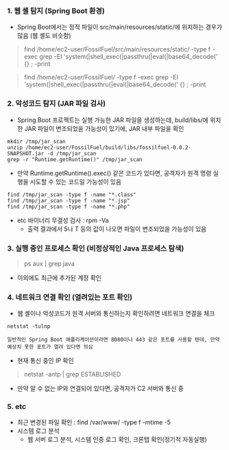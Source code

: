 ### 1. 웹 셸 탐지 (Spring Boot 환경)

- Spring Boot에서는 정적 파일이 src/main/resources/static/에 위치하는 경우가 많음 (웹 셸도 비슷함)

> find /home/ec2-user/FossilFuel/src/main/resources/static/ -type f -exec grep -EI 'system\(|shell_exec\(|passthru\(|eval\(|base64_decode\(' {} \; -print

> find /home/ec2-user/FossilFuel/ -type f -exec grep -EI 'system\(|shell_exec\(|passthru\(|eval\(|base64_decode\(' {} \; -print

### 2. 악성코드 탐지 (JAR 파일 검사)
- Spring Boot 프로젝트는 실행 가능한 JAR 파일을 생성하는데, build/libs/에 위치한 JAR 파일이 변조되었을 가능성이 있기에, JAR 내부 파일을 확인
```
mkdir /tmp/jar_scan
unzip /home/ec2-user/FossilFuel/build/libs/fossilfuel-0.0.2-SNAPSHOT.jar -d /tmp/jar_scan
grep -r "Runtime.getRuntime()" /tmp/jar_scan
```

- 만약 Runtime.getRuntime().exec() 같은 코드가 있다면, 공격자가 원격 명령 실행을 시도할 수 있는 코드일 가능성이 있음

```
find /tmp/jar_scan -type f -name "*.class"
find /tmp/jar_scan -type f -name "*.jsp"
find /tmp/jar_scan -type f -name "*.php"
```

 
- etc 바이너리 무결성 검사 : rpm -Va
  * 출력 결과에서 5나 T 등의 값이 나오면 파일이 변조되었을 가능성이 있음

### 3. 실행 중인 프로세스 확인 (비정상적인 Java 프로세스 탐색)
> ps aux | grep java

- 이외에도 최근에 추가된 계정 확인 

### 4. 네트워크 연결 확인 (열려있는 포트 확인)
- 웹 셸이나 악성코드가 원격 서버와 통신하는지 확인하려면 네트워크 연결을 체크
```
netstat -tulnp

일반적인 Spring Boot 애플리케이션이라면 8080이나 443 같은 포트를 사용할 텐데, 만약 예상치 못한 포트가 열려 있다면 의심
```
- 현재 통신 중인 IP 확인
> netstat -antp | grep ESTABLISHED
  * 만약 알 수 없는 IP와 연결되어 있다면, 공격자가 C2 서버와 통신 중

### 5. etc 
- 최근 변경된 파일 확인 : find /var/www/ -type f -mtime -5
- 시스템 로그 분석
  * 웹 서버 로그 분석, 시스템 인증 로그 확인, 크론탭 확인(정기적 자동실행)
